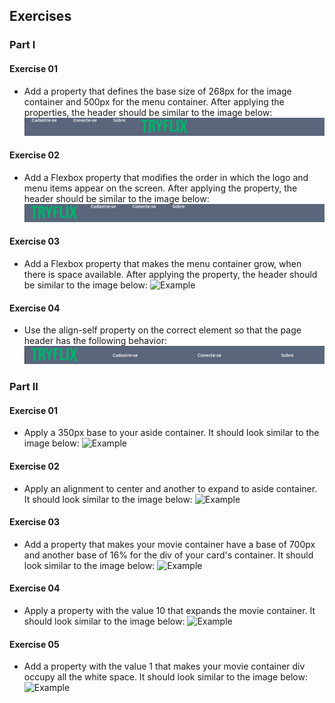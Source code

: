 ## Exercises

### Part I

#### Exercise 01
- Add a property that defines the base size of 268px for the image container and 500px for the menu container. After applying the properties, the header should be similar to the image below:
![Example](images/image-01.jpeg)

#### Exercise 02
- Add a Flexbox property that modifies the order in which the logo and menu items appear on the screen. After applying the property, the header should be similar to the image below:
![Example](part-01/images/image-02.jpeg)

#### Exercise 03
- Add a Flexbox property that makes the menu container grow, when there is space available. After applying the property, the header should be similar to the image below:
![Example](/part-01/images/image-03.jpeg)

#### Exercise 04
- Use the align-self property on the correct element so that the page header has the following behavior:
![Example](part-01/images/image-04.jpeg)

### Part II

#### Exercise 01
- Apply a 350px base to your aside container. It should look similar to the image below:
![Example](part-02/images/image-01.jpeg)

#### Exercise 02
- Apply an alignment to center and another to expand to aside container. It should look similar to the image below:
![Example](part-02/images/image-02.jpeg)

#### Exercise 03
- Add a property that makes your movie container have a base of 700px and another base of 16% for the div of your card's container. It should look similar to the image below:
![Example](part-02/images/image-03.jpeg)

#### Exercise 04
- Apply a property with the value 10 that expands the movie container. It should look similar to the image below:
![Example](part-02/images/image-04.jpeg)

#### Exercise 05
- Add a property with the value 1 that makes your movie container div occupy all the white space. It should look similar to the image below:
![Example](part-02/images/image-05.jpeg)
